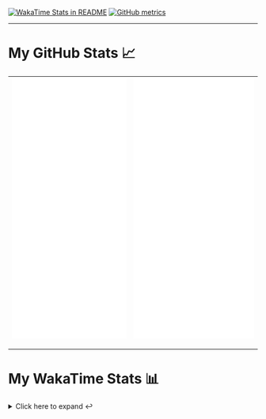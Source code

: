 [![WakaTime Stats in README](https://github.com/LOsioChico/LOsioChico/actions/workflows/waka.yml/badge.svg)](https://github.com/LOsioChico/LOsioChico/actions/workflows/waka.yml) [![GitHub metrics](https://github.com/LOsioChico/LOsioChico/actions/workflows/metrics.yml/badge.svg)](https://github.com/LOsioChico/LOsioChico/actions/workflows/metrics.yml)

---

# My GitHub Stats 📈

| ![](./assets/metrics.svg) | ![](./assets/metrics2.svg) |
| ------------------------- | -------------------------- |

---

# My WakaTime Stats 📊

<details>
<summary>Click here to expand ↩️</summary>
<br>

<!--START_SECTION:waka-->
![Code Time](http://img.shields.io/badge/Code%20Time-2%2C354%20hrs%2013%20mins-blue)

![Lines of code](https://img.shields.io/badge/From%20Hello%20World%20I%27ve%20Written-485.5%20thousand%20lines%20of%20code-blue)

**🐱 My GitHub Data** 

> 📦 711.4 kB Used in GitHub's Storage 
 > 
> 🚫 Not Opted to Hire
 > 
> 📜 29 Public Repositories 
 > 
> 🔑 36 Private Repositories 
 > 
**I'm a Night 🦉** 

```text
🌞 Morning                750 commits         ████░░░░░░░░░░░░░░░░░░░░░   15.12 % 
🌆 Daytime                1624 commits        ████████░░░░░░░░░░░░░░░░░   32.74 % 
🌃 Evening                1677 commits        ████████░░░░░░░░░░░░░░░░░   33.80 % 
🌙 Night                  910 commits         █████░░░░░░░░░░░░░░░░░░░░   18.34 % 
```
📅 **I'm Most Productive on Thursday** 

```text
Monday                   675 commits         ███░░░░░░░░░░░░░░░░░░░░░░   13.61 % 
Tuesday                  792 commits         ████░░░░░░░░░░░░░░░░░░░░░   15.96 % 
Wednesday                595 commits         ███░░░░░░░░░░░░░░░░░░░░░░   11.99 % 
Thursday                 927 commits         █████░░░░░░░░░░░░░░░░░░░░   18.69 % 
Friday                   752 commits         ████░░░░░░░░░░░░░░░░░░░░░   15.16 % 
Saturday                 771 commits         ████░░░░░░░░░░░░░░░░░░░░░   15.54 % 
Sunday                   449 commits         ██░░░░░░░░░░░░░░░░░░░░░░░   09.05 % 
```


📊 **This Week I Spent My Time On** 

```text
💬 Programming Languages: 
TypeScript               9 hrs 50 mins       █████████████░░░░░░░░░░░░   50.81 % 
Scala                    6 hrs 43 mins       █████████░░░░░░░░░░░░░░░░   34.68 % 
SQL                      1 hr 7 mins         █░░░░░░░░░░░░░░░░░░░░░░░░   05.77 % 
JSON                     28 mins             █░░░░░░░░░░░░░░░░░░░░░░░░   02.49 % 
Smithy                   18 mins             ░░░░░░░░░░░░░░░░░░░░░░░░░   01.58 % 
```

**I Mostly Code in TypeScript** 

```text
TypeScript               34 repos            ████████████░░░░░░░░░░░░░   50.00 % 
Scala                    9 repos             ███░░░░░░░░░░░░░░░░░░░░░░   13.24 % 
JavaScript               7 repos             ███░░░░░░░░░░░░░░░░░░░░░░   10.29 % 
Astro                    5 repos             ██░░░░░░░░░░░░░░░░░░░░░░░   07.35 % 
CSS                      5 repos             ██░░░░░░░░░░░░░░░░░░░░░░░   07.35 % 
```




 Last Updated on 13/09/2025 01:00:55 UTC
<!--END_SECTION:waka-->

## </details>
